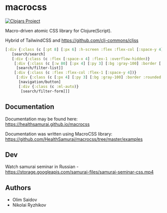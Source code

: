 # macrocss

[![Clojars Project](https://img.shields.io/clojars/v/com.health-samurai/macrocss.svg)](https://clojars.org/com.health-samurai/macrocss)

Macro-driven atomic CSS library for Clojure(Script).

Hybrid of TailwindCSS and https://github.com/clj-commons/cljss

```clj
[:div {:class (c [:pt 8] [:px 6] :h-screen :flex :flex-col [:space-y 4])}
   [search/search]
   [:div {:class (c :flex [:space-x 4] :flex-1 :overflow-hidden)}
    [:div {:class (c [:w 80] [:px 4] [:py 3] [:bg :gray-100] :border [:border-b 0] :rounded-tl :rounded-tr :overflow-auto)}
     [search/filter-list]]
    [:div {:class (c :flex :flex-col :flex-1 [:space-y 4])}
     [:div {:class (c [:px 4] [:py 3] [:bg :gray-100] :border :rounded :flex :items-center)}
      [navigation/button]
      [:div {:class (c :ml-auto)}
       [search/filter-form]]]
```

## Documentation 

Documentation may be found here: 
https://healthsamurai.github.io/macrocss

Documentation was written using MacroCSS library:
https://github.com/HealthSamurai/macrocss/tree/master/examples


## Dev

Watch samurai seminar in Russian - https://storage.googleapis.com/samurai-files/samurai-seminar-css.mp4

## Authors

* Olim Saidov 
* Nikolai Ryzhikov
